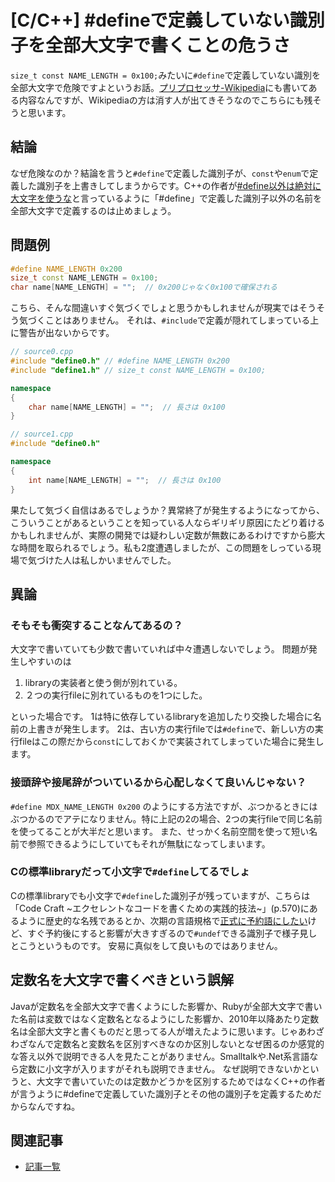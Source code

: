 # [C/C++] #defineで定義していない識別子を全部大文字で書くことの危うさ

`size_t const NAME_LENGTH = 0x100;`みたいに`#define`で定義していない識別を全部大文字で危険ですよというお話。[プリプロセッサ-Wikipedia](https://ja.wikipedia.org/wiki/%E3%83%97%E3%83%AA%E3%83%97%E3%83%AD%E3%82%BB%E3%83%83%E3%82%B5)にも書いてある内容なんですが、Wikipediaの方は消す人が出てきそうなのでこちらにも残そうと思います。

## 結論

なぜ危険なのか？結論を言うと`#define`で定義した識別子が、`const`や`enum`で定義した識別子を上書きしてしまうからです。C++の作者が[#define以外は絶対に大文字を使うな](http://www.libjingu.jp/trans/bs_faq2-j.html#Hungarian)と言っているように「#define」で定義した識別子以外の名前を全部大文字で定義するのは止めましょう。

## 問題例

```C++
#define NAME_LENGTH 0x200
size_t const NAME_LENGTH = 0x100;
char name[NAME_LENGTH] = "";  // 0x200じゃなく0x100で確保される
```

こちら、そんな間違いすぐ気づくでしょと思うかもしれませんが現実ではそうそう気づくことはありません。
それは、```#include```で定義が隠れてしまっている上に警告が出ないからです。

```C++
// source0.cpp
#include "define0.h" // #define NAME_LENGTH 0x200
#include "define1.h" // size_t const NAME_LENGTH = 0x100;

namespace
{
    char name[NAME_LENGTH] = "";  // 長さは 0x100
}
```

```C++
// source1.cpp
#include "define0.h"

namespace
{
    int name[NAME_LENGTH] = "";  // 長さは 0x100
}
```

果たして気づく自信はあるでしょうか？異常終了が発生するようになってから、こういうことがあるということを知っている人ならギリギリ原因にたどり着けるかもしれませんが、実際の開発では疑わしい定数が無数にあるわけですから膨大な時間を取られるでしょう。私も2度遭遇しましたが、この問題をしっている現場で気づけた人は私しかいませんでした。


## 異論

### そもそも衝突することなんてあるの？

大文字で書いていても少数で書いていれば中々遭遇しないでしょう。
問題が発生しやすいのは

1. libraryの実装者と使う側が別れている。
1. ２つの実行fileに別れているものを1つにした。

といった場合です。
1は特に依存しているlibraryを追加したり交換した場合に名前の上書きが発生します。
2は、古い方の実行fileでは`#define`で、新しい方の実行fileはこの際だから`const`にしておくかで実装されてしまっていた場合に発生します。


### 接頭辞や接尾辞がついているから心配しなくて良いんじゃない？

`#define MDX_NAME_LENGTH 0x200` のようにする方法ですが、ぶつかるときにはぶつかるのでアテになりません。特に上記の2の場合、2つの実行fileで同じ名前を使ってることが大半だと思います。
また、せっかく名前空間を使って短い名前で参照できるようにしていてもそれが無駄になってしまいます。

### Cの標準libraryだって小文字で`#define`してるでしょ

Cの標準libraryでも小文字で`#define`した識別子が残っていますが、こちらは「Code Craft \~エクセレントなコードを書くための実践的技法\~」(p.570)にあるように歴史的な名残であるとか、次期の言語規格で[正式に予約語にしたい](https://www.open-std.org/jtc1/sc22/wg14/www/docs/n2392.pdf)けど、すぐ予約後にすると影響が大きすぎるので`#undef`できる識別子で様子見しとこうというものです。
安易に真似をして良いものではありません。


## 定数名を大文字で書くべきという誤解

Javaが定数名を全部大文字で書くようにした影響か、Rubyが全部大文字で書いた名前は変数ではなく定数名となるようにした影響か、2010年以降あたり定数名は全部大文字と書くものだと思ってる人が増えたように思います。じゃあわざわざなんで定数名と変数名を区別すべきなのか区別しないとなぜ困るのか感覚的な答え以外で説明できる人を見たことがありません。Smalltalkや.Net系言語なら定数に小文字が入りますがそれも説明できません。 なぜ説明できないかというと、大文字で書いていたのは定数かどうかを区別するためではなくC++の作者が言うように#defineで定義していた識別子とその他の識別子を定義するためだからなんですね。

## 関連記事

- [記事一覧](../index.md)

